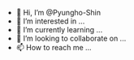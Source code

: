 - 👋 Hi, I’m @Pyungho-Shin
- 👀 I’m interested in ...
- 🌱 I’m currently learning ...
- 💞️ I’m looking to collaborate on ...
- 📫 How to reach me ...

<!---
Pyungho-Shin/Pyungho-Shin is a ✨ special ✨ repository because its `README.md` (this file) appears on your GitHub profile.
You can click the Preview link to take a look at your changes.
--->
